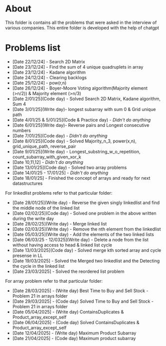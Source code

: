 # About

This folder is contains all the problems that were asked in the interview of various companies. This entire folder is developed with the help of chatgpt

<!-- # Chatgpt prompt used
Hi, I need your help to understand complex DSA problems as I am preparing for a interview

I will provide
1. A problems statement
2. Examples
3. Any constraints or the requirements mentioned

I want you to provide
1. An approach on how to start thinking on solving that particular problem, break it down to some of the basic building block of a programming concepts. I will be using C++ to code them. So, use the concepts from that language

2. A algorithms on how that problems can be solved (This will be my like my flash card that I will be using to practice the problem)

3. A pseudo code which can guide me on how to develop the code.

4. What would be the time complexity and space complexity when an efficient code is written for that problems statement. So, I want you to provide me a detailed C++ code in the end that I can refer to as a solution when I write the code for it.

And here is the format of how I develop my C++ code. as I do the testing locally and then copy the code to online competitive coding platform

Library functions

Specific function developed to solve the problems

Main function developed that takes all the variables and pass it to the specific function

For example: This is the code for finding the majority element
"#include<iostream>
#include<bits/stdc++.h>
using namespace std;


int majorityelement(vector<int> &nums){
    map<int, int> counter;

    for(auto &num: nums){
        counter[num]++;
    }

    for(auto &pair: counter){
        if(pair.second > nums.size()/2){
            cout<<pair.first;
            return pair.first;
        }
    }

    return 0;

}

int main(){

    vector<int> nums;
    int n;
    int ele;

    cout<<"Enter the no.of elements of the array :";
    cin>>n;

    cout<<"Enter the elemenets of the array :";
    for(int i = 0;i<n;i++){
        cin>>ele;
        nums.push_back(ele);
    }

    majorityelement(nums);
    return 0;
}"

I will give the problems from the next chat and make sure you follow these above instructions strictly. 

Can you explain me what you understood from my requirements -->

<!-- Chatgpt response

I understand that you are preparing for coding interviews and require help with understanding and solving complex DSA problems. Here's how I will assist you:

Problem Analysis:
I will break down the problem into smaller, understandable components, focusing on the foundational programming concepts relevant to C++.

Algorithm (Flashcard):
I'll provide a clear, step-by-step algorithm to solve the problem. This will be concise and structured to help you recall and practice the problem efficiently.

Pseudocode:
A guide on how to translate the algorithm into code, serving as a bridge to implementation.

Complexity Analysis:
I'll detail the time and space complexities for the optimal solution, explaining why the complexities are as such.

C++ Code:
I'll provide a complete C++ solution formatted as you prefer, including:

Library imports.
A dedicated function to solve the problem.
A main function to handle input, invoke the solution function, and display results.
You will give me problems to work on, and I will adhere strictly to these instructions to provide structured, thorough guidance. Ready for your first problem whenever you are! -->

# Problems list
- [Date 22/12/24] - Search 2D Matrix
- [Date 23/12/24] - Find the sum of 4 unique quadruplets in array
- [Date 23/12/24] - Kadane algorithm
- [Date 24/12/24] - Clearing backlogs
- [Date 25/12/24] - pow(r,n)
- [Date 26/12/24] - Boyer-Moore Voting algorithm(Majority element (>n/2)) & Majority element (>n/3)
- [Date  2/01/25](Code day) - Solved Search 2D Matrix, Kadane algorithm, Sum 4  
- [Date  3/01/25](Write day)- longest subarray with sum 0 & Grid unique path
- [Date  4/01/25 & 5/01/25](Code & Practice day) - *Didn't do anything*
- [Date  6/01/25](Write day)- Reverse pairs and Longest consecutive numbers
- [Date  7/01/25](Code day) - *Didn't do anything*
- [Date  8/01/25](Code day) - Solved Majority_n_3, power(x,n), grid_unique_path, reverse_pair
- [Date  9/01/25](Write day) - Longest_substring_w_o_repetition, count_subarray_with_given_xor_k
- [Date  10,11,12] - *Didn't do anything*
- [Date  13/01/25](Code day) - Solved two array problems
- [Date  14/01/25 - 17/01/25] - *Didn't do anything*
- [Date  18/01/25] - Finished the concept of arrays and ready for next datastructures


For linkedlist problems refer to that particular folder: 

- [Date 28/01/25](Write day) - Reverse the given singly linkedlist and find the middle node of the linked list
- [Date 02/02/25](Code day) - Solved one problem in the above written during the write day
- [Date 28/02/25](Write day) - Merge linked list 
- [Date 02/03/25](Write day) - Remove the nth element from the linkedlist
- [Date 05/03/25](Write day) - Add the elements of the two linked lists
- [Date 06/03/25 - 12/0325](Write day) - Delete a node from the list without having access to head & linked list cycle
- [Date 13/03/2025](Code day) - Solved merge kth sorted array and cycle presense in LL
- [Date 19/03/2025] - Solved the Merged two linkedlist and the Detecting the cycle in the linked list
- [Date 23/03/2025] - Solved the reordered list problem 

For array problem refer to that particular folder:

- [Date 28/03/2025] - (Write day) Best Time to Buy and Sell Stock - Problem 21 in arrays folder
- [Date 29/03/2025] - (Code day) Solved Time to Buy and Sell Stock - Problem 21 in arrays folder
- [Date 05/04/2025] - (Write day) ContainsDuplicates & Product_array_except_self
- [Date 06/04/2025] - (Code day) Solved ContainsDuplicates & Product_array_except_self
- [Date 12/04/2025] - (Write day) Maximum Product Subarray
- [Date 21/04/2025] - (Code day) Maximum product subarray